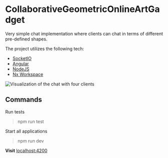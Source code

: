 # CollaborativeGeometricOnlineArtGadget

Very simple chat implementation where clients can chat in terms of different pre-defined shapes.

The project utilizes the following tech:

- [SocketIO](https://socket.io/)
- [Angular](https://angular.io/)
- [NodeJS](https://nodejs.dev/)
- [Nx Workspace](https://nx.dev/)

![Visualization of the chat with four clients](https://user-images.githubusercontent.com/43444902/122090866-8157b080-ce08-11eb-87c9-ef95e81f4d01.gif?style=centerme)

## Commands

Run tests

> npm run test

Start all applications

> npm run dev

**Visit** [localhost:4200](http://localhost:4200)
